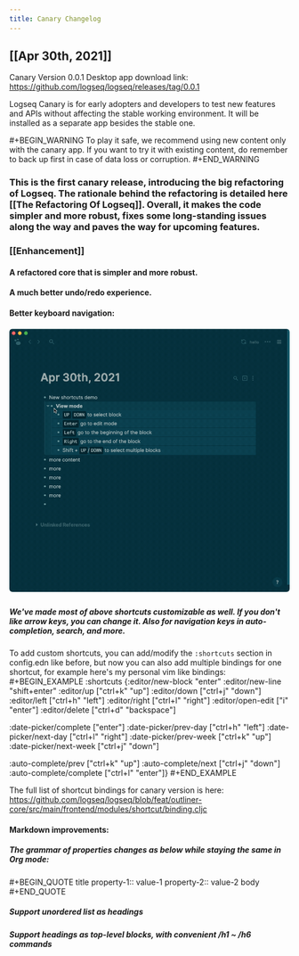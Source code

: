```yaml
---
title: Canary Changelog
---
```


## [[Apr 30th, 2021]]
Canary Version 0.0.1
Desktop app download link:
https://github.com/logseq/logseq/releases/tag/0.0.1

Logseq Canary is for early adopters and developers to test new features and APIs without affecting the stable working environment. It will be installed as a separate app besides the stable one.

#+BEGIN_WARNING
To play it safe, we recommend using new content only with the canary app. If you want to try it with existing content, do remember to back up first in case of data loss or corruption.
#+END_WARNING
### This is the first canary release, introducing the big refactoring of Logseq. The rationale behind the refactoring is detailed here [[The Refactoring Of Logseq]]. Overall, it makes the code simpler and more robust, fixes some long-standing issues along the way and paves the way for upcoming features.
### [[Enhancement]]
#### A refactored core that is simpler and more robust.
#### A much better undo/redo experience.
#### Better keyboard navigation:
##### ![2021-04-30 21.10.23.gif](../assets/2021-04-30_21.10.23_1619788837457_0.gif)
##### We've made most of above shortcuts customizable as well. If you don't like arrow keys, you can change it. Also for navigation keys in auto-completion, search, and more.

To add custom shortcuts, you can add/modify the `:shortcuts` section in config.edn like before, but now you can also add multiple bindings for one shortcut, for example here's my personal vim like bindings:
#+BEGIN_EXAMPLE
:shortcuts
 {:editor/new-block "enter"
   :editor/new-line "shift+enter"
   :editor/up ["ctrl+k" "up"]
   :editor/down ["ctrl+j" "down"]
   :editor/left ["ctrl+h" "left"]
   :editor/right ["ctrl+l" "right"]
   :editor/open-edit ["i" "enter"]
   :editor/delete ["ctrl+d" "backspace"]

   :date-picker/complete ["enter"]
   :date-picker/prev-day ["ctrl+h" "left"]
   :date-picker/next-day ["ctrl+l" "right"]
   :date-picker/prev-week ["ctrl+k" "up"]
   :date-picker/next-week ["ctrl+j" "down"]

   :auto-complete/prev ["ctrl+k" "up"]
   :auto-complete/next ["ctrl+j" "down"]
   :auto-complete/complete ["ctrl+l" "enter"]}
#+END_EXAMPLE

The full list of shortcut bindings for canary version is here:
https://github.com/logseq/logseq/blob/feat/outliner-core/src/main/frontend/modules/shortcut/binding.cljc
#### Markdown improvements:
##### The grammar of properties changes as below while staying the same in Org mode:
#+BEGIN_QUOTE
title
property-1:: value-1
property-2:: value-2
body
#+END_QUOTE
##### Support unordered list as headings
##### Support headings as top-level blocks, with convenient /h1 ~ /h6 commands

